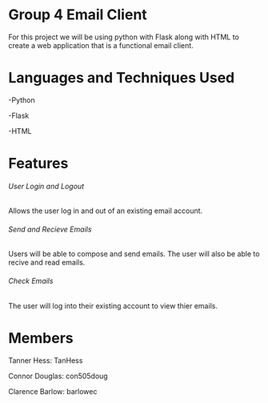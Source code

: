 # Group 4 Email Client
 For this project we will be using python with Flask along with HTML to create a web application that is a functional email client. 

# Languages and Techniques Used
 -Python
 
 -Flask
 
 -HTML
 
# Features
###### User Login and Logout
Allows the user log in and out of an existing email account.
###### Send and Recieve Emails
Users will be able to compose and send emails. The user will also be able to recive and read emails.
###### Check Emails
The user will log into their existing account to view thier emails.


# Members
 Tanner Hess:      TanHess
 
 Connor Douglas:   con505doug
 
 Clarence Barlow:  barlowec
